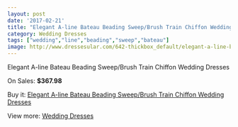 ```yaml
---
layout: post
date: '2017-02-21'
title: "Elegant A-line Bateau Beading Sweep/Brush Train Chiffon Wedding Dresses"
category: Wedding Dresses
tags: ["wedding","line","beading","sweep","bateau"]
image: http://www.dressesular.com/642-thickbox_default/elegant-a-line-bateau-beading-sweep-brush-train-chiffon-wedding-dresses.jpg
---
```

Elegant A-line Bateau Beading Sweep/Brush Train Chiffon Wedding Dresses

On Sales: **$367.98**
<a href="https://www.dressesular.com/wedding-dresses/162-elegant-a-line-bateau-beading-sweep-brush-train-chiffon-wedding-dresses.html"><amp-img layout="responsive" width="600" height="600" src="//www.dressesular.com/642-thickbox_default/elegant-a-line-bateau-beading-sweep-brush-train-chiffon-wedding-dresses.jpg" alt="Elegant A-line Bateau Beading Sweep/Brush Train Chiffon Wedding Dresses 0" /></a>
<a href="https://www.dressesular.com/wedding-dresses/162-elegant-a-line-bateau-beading-sweep-brush-train-chiffon-wedding-dresses.html"><amp-img layout="responsive" width="600" height="600" src="//www.dressesular.com/645-thickbox_default/elegant-a-line-bateau-beading-sweep-brush-train-chiffon-wedding-dresses.jpg" alt="Elegant A-line Bateau Beading Sweep/Brush Train Chiffon Wedding Dresses 1" /></a>
<a href="https://www.dressesular.com/wedding-dresses/162-elegant-a-line-bateau-beading-sweep-brush-train-chiffon-wedding-dresses.html"><amp-img layout="responsive" width="600" height="600" src="//www.dressesular.com/644-thickbox_default/elegant-a-line-bateau-beading-sweep-brush-train-chiffon-wedding-dresses.jpg" alt="Elegant A-line Bateau Beading Sweep/Brush Train Chiffon Wedding Dresses 2" /></a>
<a href="https://www.dressesular.com/wedding-dresses/162-elegant-a-line-bateau-beading-sweep-brush-train-chiffon-wedding-dresses.html"><amp-img layout="responsive" width="600" height="600" src="//www.dressesular.com/643-thickbox_default/elegant-a-line-bateau-beading-sweep-brush-train-chiffon-wedding-dresses.jpg" alt="Elegant A-line Bateau Beading Sweep/Brush Train Chiffon Wedding Dresses 3" /></a>

Buy it: [Elegant A-line Bateau Beading Sweep/Brush Train Chiffon Wedding Dresses](https://www.dressesular.com/wedding-dresses/162-elegant-a-line-bateau-beading-sweep-brush-train-chiffon-wedding-dresses.html "Elegant A-line Bateau Beading Sweep/Brush Train Chiffon Wedding Dresses")

View more: [Wedding Dresses](https://www.dressesular.com/3-wedding-dresses "Wedding Dresses")